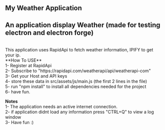 
## My Weather Application
## An application display Weather (made for testing electron and electron forge)
<br/>
This application uses RapidApi to fetch weather information, IPIFY to get your ip.
<br/>
**How To USE**<br/>
1- Register at RapidApi<br/>
2- Subscribe to "https://rapidapi.com/weatherapi/api/weatherapi-com"<br/>
3- Get your Host and API keys<br/>
4- store these data in src/assets/js/main.js (the first 2 lines in the file)<br/>
5- run "npm install" to install all dependencies needed for the project<br/>
6- have fun.<br/>

**Notes**<br/>
1- The application needs an active internet connection.<br/>
2- if application didnt load any information press "CTRL+Q" to view a log window<br/>
3- Have fun :)<br/>

